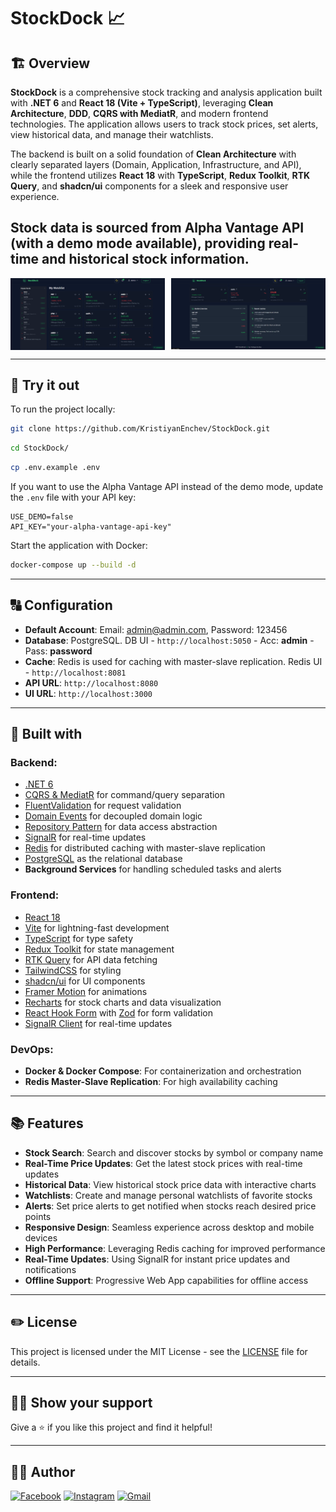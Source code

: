 # StockDock 📈

## 🏗️ Overview

**StockDock** is a comprehensive stock tracking and analysis application built with **.NET 6** and **React 18 (Vite + TypeScript)**, leveraging **Clean Architecture**, **DDD**, **CQRS with MediatR**, and modern frontend technologies. The application allows users to track stock prices, set alerts, view historical data, and manage their watchlists.

The backend is built on a solid foundation of **Clean Architecture** with clearly separated layers (Domain, Application, Infrastructure, and API), while the frontend utilizes **React 18** with **TypeScript**, **Redux Toolkit**, **RTK Query**, and **shadcn/ui** components for a sleek and responsive user experience.

Stock data is sourced from **Alpha Vantage API** (with a demo mode available), providing real-time and historical stock information.
---

<p align="center" style="display: flex; justify-content: space-between; align-items: center;">
    <img src="Client/public/stockDock1.png" alt="stockDock 1" style="width: 49%; margin: 0;">
    <img src="Client/public/stockDock3.png" alt="stockDock 3" style="width: 49%; margin: 0;">
</p>

---

## 👀 Try it out

To run the project locally:

```bash
git clone https://github.com/KristiyanEnchev/StockDock.git
```

```bash
cd StockDock/
```

```bash
cp .env.example .env
```

If you want to use the Alpha Vantage API instead of the demo mode, update the `.env` file with your API key:
```
USE_DEMO=false
API_KEY="your-alpha-vantage-api-key"
```

Start the application with Docker:
```bash
docker-compose up --build -d
```

---

## 🔠 Configuration

- **Default Account**: Email: admin@admin.com, Password: 123456
- **Database**: PostgreSQL. DB UI - `http://localhost:5050` - Acc: **admin** - Pass: **password**
- **Cache**: Redis is used for caching with master-slave replication. Redis UI - `http://localhost:8081`
- **API URL**: `http://localhost:8080`
- **UI URL**: `http://localhost:3000`

---

## 🔧 Built with

### Backend:

- [.NET 6](https://dotnet.microsoft.com/)
- [CQRS & MediatR](https://github.com/jbogard/MediatR) for command/query separation
- [FluentValidation](https://github.com/FluentValidation/FluentValidation) for request validation
- [Domain Events](https://www.martinfowler.com/eaaDev/DomainEvent.html) for decoupled domain logic
- [Repository Pattern](https://martinfowler.com/eaaCatalog/repository.html) for data access abstraction
- [SignalR](https://dotnet.microsoft.com/en-us/apps/aspnet/signalr) for real-time updates
- [Redis](https://redis.io/) for distributed caching with master-slave replication
- [PostgreSQL](https://www.postgresql.org/) as the relational database
- **Background Services** for handling scheduled tasks and alerts

### Frontend:

- [React 18](https://reactjs.org/)
- [Vite](https://vitejs.dev/) for lightning-fast development
- [TypeScript](https://www.typescriptlang.org/) for type safety
- [Redux Toolkit](https://redux-toolkit.js.org/) for state management
- [RTK Query](https://redux-toolkit.js.org/rtk-query/overview) for API data fetching
- [TailwindCSS](https://tailwindcss.com/) for styling
- [shadcn/ui](https://ui.shadcn.com/) for UI components
- [Framer Motion](https://www.framer.com/motion/) for animations
- [Recharts](https://recharts.org/) for stock charts and data visualization
- [React Hook Form](https://react-hook-form.com/) with [Zod](https://github.com/colinhacks/zod) for form validation
- [SignalR Client](https://docs.microsoft.com/en-us/aspnet/core/signalr/javascript-client) for real-time updates

### DevOps:

- **Docker & Docker Compose**: For containerization and orchestration
- **Redis Master-Slave Replication**: For high availability caching

---

## 📚 Features

- **Stock Search**: Search and discover stocks by symbol or company name
- **Real-Time Price Updates**: Get the latest stock prices with real-time updates
- **Historical Data**: View historical stock price data with interactive charts
- **Watchlists**: Create and manage personal watchlists of favorite stocks
- **Alerts**: Set price alerts to get notified when stocks reach desired price points
- **Responsive Design**: Seamless experience across desktop and mobile devices
- **High Performance**: Leveraging Redis caching for improved performance
- **Real-Time Updates**: Using SignalR for instant price updates and notifications
- **Offline Support**: Progressive Web App capabilities for offline access

---

## ✏️ License

This project is licensed under the MIT License - see the [LICENSE](LICENSE) file for details.

---

## 👨‍💻 Show your support

Give a ⭐ if you like this project and find it helpful!

---

## 🧏‍♂️️ Author

[![Facebook](https://img.shields.io/badge/kristiyan.enchev-%231877F2.svg?style=for-the-badge&logo=Facebook&logoColor=white)](https://www.facebook.com/kristiqn.enchev.5/) [![Instagram](https://img.shields.io/badge/kristiyan-%23E4405F.svg?style=for-the-badge&logo=Instagram&logoColor=white)](https://www.instagram.com/kristiyan_e/) [![Gmail](https://img.shields.io/badge/Gmail-D14836?style=for-the-badge&logo=gmail&logoColor=white)](mailto:kristiqnenchevv@gmail.com)
